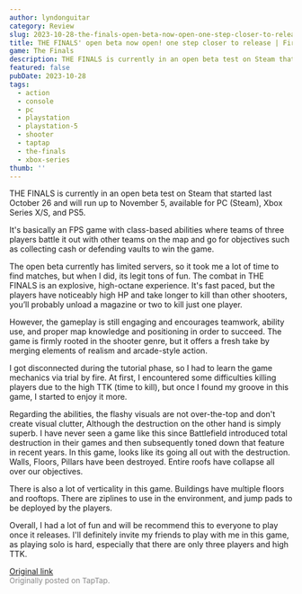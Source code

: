 ```yaml
---
author: lyndonguitar
category: Review
slug: 2023-10-28-the-finals-open-beta-now-open-one-step-closer-to-release-first-impressions-the-finals
title: THE FINALS' open beta now open! one step closer to release | First Impressions - THE FINALS
game: The Finals
description: THE FINALS is currently in an open beta test on Steam that started last October 26 and will run up to November 5, available for PC (Steam), Xbox Series X/S, and PS5.
featured: false
pubDate: 2023-10-28
tags:
  - action
  - console
  - pc
  - playstation
  - playstation-5
  - shooter
  - taptap
  - the-finals
  - xbox-series
thumb: ''
---
```


THE FINALS is currently in an open beta test on Steam that started last October 26 and will run up to November 5, available for PC (Steam), Xbox Series X/S, and PS5.

It's basically an FPS game with class-based abilities where teams of three players battle it out with other teams on the map and go for objectives such as collecting cash or defending vaults to win the game.

The open beta currently has limited servers, so it took me a lot of time to find matches, but when I did, its legit tons of fun. The combat in THE FINALS is an explosive, high-octane experience. It's fast paced, but the players have noticeably high HP and take longer to kill than other shooters, you’ll probably unload a magazine or two to kill just one player.

However, the gameplay is still engaging and encourages teamwork, ability use, and proper map knowledge and positioning in order to succeed. The game is firmly rooted in the shooter genre, but it offers a fresh take by merging elements of realism and arcade-style action.

I got disconnected during the tutorial phase, so I had to learn the game mechanics via trial by fire. At first, I encountered some difficulties killing players due to the high TTK (time to kill), but once I found my groove in this game, I started to enjoy it more.

Regarding the abilities, the flashy visuals are not over-the-top and don't create visual clutter, Although the destruction on the other hand is simply superb. I have never seen a game like this since Battlefield introduced total destruction in their games and then subsequently toned down that feature in recent years. In this game, looks like its going all out with the destruction. Walls, Floors, Pillars have been destroyed. Entire roofs have collapse all over our objectives.

There is also a lot of verticality in this game. Buildings have multiple floors and rooftops. There are ziplines to use in the environment, and jump pads to be deployed by the players.

Overall, I had a lot of fun and will be recommend this to everyone to play once it releases. I'll definitely invite my friends to play with me in this game, as playing solo is hard, especially that there are only three players and high TTK.

[Original link](https://www.taptap.io/post/6481958)<br><span style="font-size: 0.95em; color: #888;">Originally posted on TapTap.</span>